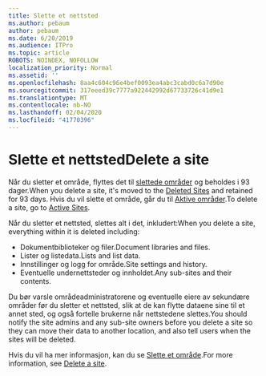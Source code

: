 ```yaml
---
title: Slette et nettsted
ms.author: pebaum
author: pebaum
ms.date: 6/20/2019
ms.audience: ITPro
ms.topic: article
ROBOTS: NOINDEX, NOFOLLOW
localization_priority: Normal
ms.assetid: ''
ms.openlocfilehash: 8aa4c604c96e4bef0093ea4abc3cabd0c6a7d90e
ms.sourcegitcommit: 317eeed39c7777a922442992d67733726c41d9e1
ms.translationtype: MT
ms.contentlocale: nb-NO
ms.lasthandoff: 02/04/2020
ms.locfileid: "41770396"
---
```

# <a name="delete-a-site"></a><span data-ttu-id="60f71-102">Slette et nettsted</span><span class="sxs-lookup"><span data-stu-id="60f71-102">Delete a site</span></span>

<span data-ttu-id="60f71-103">Når du sletter et område, flyttes det til [slettede områder](https://admin.microsoft.com/sharepoint) og beholdes i 93 dager.</span><span class="sxs-lookup"><span data-stu-id="60f71-103">When you delete a site, it's moved to the [Deleted Sites](https://admin.microsoft.com/sharepoint) and retained for 93 days.</span></span> <span data-ttu-id="60f71-104">Hvis du vil slette et område, går du til [Aktive områder](https://admin.microsoft.com/sharepoint?page=sitemanagement&modern=true).</span><span class="sxs-lookup"><span data-stu-id="60f71-104">To delete a site, go to [Active Sites](https://admin.microsoft.com/sharepoint?page=sitemanagement&modern=true).</span></span> 

<span data-ttu-id="60f71-105">Når du sletter et nettsted, slettes alt i det, inkludert:</span><span class="sxs-lookup"><span data-stu-id="60f71-105">When you delete a site, everything within it is deleted including:</span></span>

- <span data-ttu-id="60f71-106">Dokumentbiblioteker og filer.</span><span class="sxs-lookup"><span data-stu-id="60f71-106">Document libraries and files.</span></span>
- <span data-ttu-id="60f71-107">Lister og listedata.</span><span class="sxs-lookup"><span data-stu-id="60f71-107">Lists and list data.</span></span>
- <span data-ttu-id="60f71-108">Innstillinger og logg for område.</span><span class="sxs-lookup"><span data-stu-id="60f71-108">Site settings and history.</span></span>
- <span data-ttu-id="60f71-109">Eventuelle undernettsteder og innholdet.</span><span class="sxs-lookup"><span data-stu-id="60f71-109">Any sub-sites and their contents.</span></span>

<span data-ttu-id="60f71-110">Du bør varsle områdeadministratorene og eventuelle eiere av sekundære områder før du sletter et nettsted, slik at de kan flytte dataene sine til et annet sted, og også fortelle brukerne når nettstedene slettes.</span><span class="sxs-lookup"><span data-stu-id="60f71-110">You should notify the site admins and any sub-site owners before you delete a site so they can move their data to another location, and also tell users when the sites will be deleted.</span></span>

<span data-ttu-id="60f71-111">Hvis du vil ha mer informasjon, kan du se [Slette et område](https://docs.microsoft.com/sharepoint/delete-site-collection).</span><span class="sxs-lookup"><span data-stu-id="60f71-111">For more information, see [Delete a site](https://docs.microsoft.com/sharepoint/delete-site-collection).</span></span>
